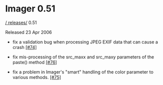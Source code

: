 # Imager 0.51

[ / ](..) [releases/](./) 0.51

Released 23 Apr 2006

 - fix a validation bug when processing JPEG EXIF data that can cause a crash [[#74]](https://github.com/tonycoz/imager/issues/74)

 - fix mis-processing of the src_maxx and src_maxy parameters of the paste() method [[#76]](https://github.com/tonycoz/imager/issues/76)

 - fix a problem in Imager's "smart" handling of the color parameter to various methods. [[#75]](https://github.com/tonycoz/imager/issues/75)